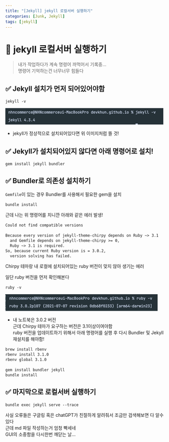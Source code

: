 ```yaml
---
title: "[Jekyll] jekyll 로컬서버 실행하기"
categories: [Junk, Jekyll]
tags: [jekyll]
---
```


# 📌 jekyll 로컬서버 실행하기
> 내가 작업하다가 계속 명령어 까먹어서 기록중...    
> 명령어 기억하는건 너무너무 힘들다

## ✅ Jekyll 설치가 먼저 되어있어야함
```
jekyll -v
```
![jekyll 버전 확인](assets/img/junk/20240927_01.png)

* jekyll가 정상적으로 설치되어있다면 위 이미지처럼 뜰 것!

## ✅ Jekyll가 설치되어있지 않다면 아래 명령어로 설치!
```
gem install jekyll bundler
```

## ✅ Bundler로 의존성 설치하기
`Gemfile`이 있는 경우 Bundler를 사용해서 필요한 gem을 설치
```
bundle install
```
근데 나는 위 명령어를 치니깐 아래와 같은 에러 발생!

```
Could not find compatible versions

Because every version of jekyll-theme-chirpy depends on Ruby ~> 3.1
  and Gemfile depends on jekyll-theme-chirpy >= 0,
  Ruby ~> 3.1 is required.
So, because current Ruby version is = 3.0.2,
  version solving has failed.
```
Chirpy 테마랑 내 로컬에 설치되어있는 ruby 버전이 맞지 않아 생기는 에러   

일단 ruby 버전을 먼저 확인해본다
```
ruby -v
```
![ruby 버전 확인](assets/img/junk/20240927_02.png)

* 내 노트북은 3.0.2 버전   
근데 Chirpy 테마가 요구하는 버전은 3.1이상이여야함   
ruby 버전을 업데이트하기 위해서 아래 명령어를 실행 후 다시 Bundler 및 Jekyll 재설치를 해야함!

```
brew install rbenv
rbenv install 3.1.0
rbenv global 3.1.0

gem install bundler jekyll
bundle install
```

## ✅ 마지막으로 로컬서버 실행하기
```
bundle exec jekyll serve --trace
```
사실 오류들은 구글링 혹은 chatGPT가 친절하게 알려줘서 조금만 검색해보면 다 알수있다   
근데 md 파일 작성하는거 엄청 빡세네   
GUI의 소중함을 다시한번 깨닫는 날...
